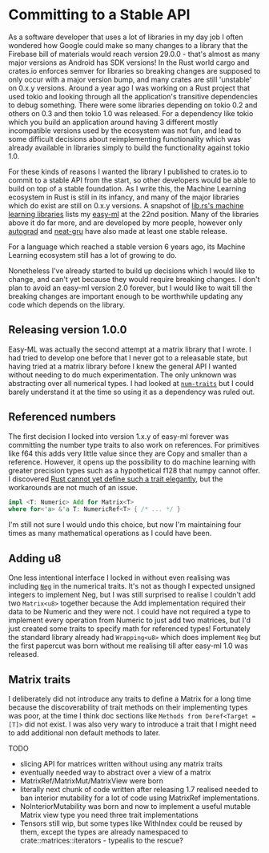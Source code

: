 # Committing to a Stable API

As a software developer that uses a lot of libraries in my day job I often wondered how Google could make so many changes to a library that the Firebase bill of materials would reach version 29.0.0 - that's almost as many major versions as Android has SDK versions!
In the Rust world cargo and crates.io enforces semver for libraries so breaking changes are supposed to only occur with a major version bump, and many crates are still 'unstable' on 0.x.y versions. Around a year ago I was working on a Rust project that used tokio and looking through all the application's transitive dependencies to debug something. There were some libraries depending on tokio 0.2 and others on 0.3 and then tokio 1.0 was released. For a dependency like tokio which you build an application around having 3 different mostly incompatible versions used by the ecosystem was not fun, and lead to some difficult decisions about reimplementing functionality which was already available in libraries simply to build the functionality against tokio 1.0.

For these kinds of reasons I wanted the library I published to crates.io to commit to a stable API from the start, so other developers would be able to build on top of a stable foundation. As I write this, the Machine Learning ecosystem in Rust is still in its infancy, and many of the major libraries which do exist are still on 0.x.y versions. A snapshot of [lib.rs's machine learning libraries](./images/librs-machine-learning-top-22.png) lists my [easy-ml](https://lib.rs/crates/easy-ml) at the 22nd position. Many of the libraries above it do far more, and are developed by more people, however only [autograd](https://lib.rs/crates/autograd) and [neat-gru](https://lib.rs/crates/neat-gru) have also made at least one stable release.

For a language which reached a stable version 6 years ago, its Machine Learning ecosystem still has a lot of growing to do.

Nonetheless I've already started to build up decisions which I would like to change, and can't yet because they would require breaking changes. I don't plan to avoid an easy-ml version 2.0 forever, but I would like to wait till the breaking changes are important enough to be worthwhile updating any code which depends on the library.

## Releasing version 1.0.0

Easy-ML was actually the second attempt at a matrix library that I wrote. I had tried to develop one before that I never got to a releasable state, but having tried at a matrix library before I knew the general API I wanted without needing to do much experimentation. The only unknown was abstracting over all numerical types. I had looked at [`num-traits`](https://crates.io/crates/num-traits) but I could barely understand it at the time so using it as a dependency was ruled out.

## Referenced numbers

The first decision I locked into version 1.x.y of easy-ml forever was committing the number type traits to also work on references. For primitives like f64 this adds very little value since they are Copy and smaller than a reference. However, it opens up the possibility to do machine learning with greater precision types such as a hypothetical f128 that numpy cannot offer. I discovered [Rust cannot yet define such a trait elegantly](https://stackoverflow.com/questions/59520619/how-do-i-specify-a-generic-trait-for-operations-on-references-to-types), but the workarounds are not much of an issue.

```rust
impl <T: Numeric> Add for Matrix<T>
where for<'a> &'a T: NumericRef<T> { /* ... */ }
```

I'm still not sure I would undo this choice, but now I'm maintaining four times as many mathematical operations as I could have been.

## Adding u8

One less intentional interface I locked in without even realising was including [`Neg`](https://doc.rust-lang.org/std/ops/trait.Neg.html) in the numerical traits. It's not as though I expected unsigned integers to implement Neg, but I was still surprised to realise I couldn't add two `Matrix<u8>` together because the Add implementation required their data to be Numeric and they were not. I could have not required a type to implement every operation from Numeric to just add two matrices, but I'd just created some traits to specify math for referenced types! Fortunately the standard library already had `Wrapping<u8>` which does implement `Neg` but the first papercut was born without me realising till after easy-ml 1.0 was released.

## Matrix traits

I deliberately did not introduce any traits to define a Matrix for a long time because the discoverability of trait methods on their implementing types was poor, at the time I think doc sections like `Methods from Deref<Target = [T]>` did not exist. I was also very wary to introduce a trait that I might need to add additional non default methods to later.

TODO

- slicing API for matrices written without using any matrix traits
- eventually needed way to abstract over a view of a matrix
- MatrixRef/MatrixMut/MatrixView were born
- literally next chunk of code written after releasing 1.7 realised needed to ban interior mutability for a lot of code using MatrixRef implementations.
- NoInteriorMutability was born and now to implement a useful mutable Matrix view type you need three trait implementations
- Tensors still wip, but some types like WithIndex could be reused by them, except the types are already namespaced to crate::matrices::iterators - typealis to the rescue?
